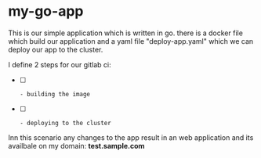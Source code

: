 # my-go-app

This is our simple application which is written in go.
there is a docker file which build our application and a yaml file "deploy-app.yaml" which we can deploy our app to the cluster.

I define 2 steps for our gitlab ci:
- [ ]     - building the image
- [ ]     - deploying to the cluster


Inn this scenario any changes to the app result in an web application and its availbale on my domain: **test.sample.com**





